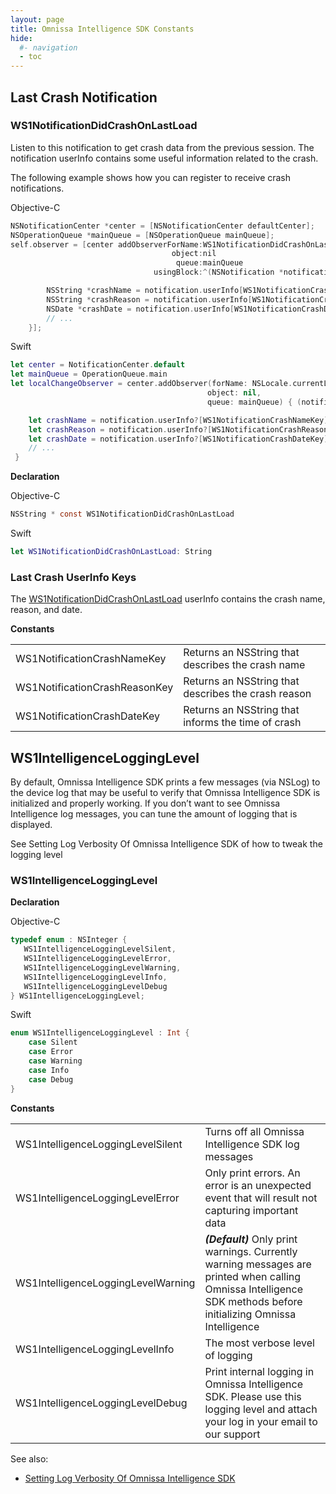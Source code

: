 ```yaml
---
layout: page
title: Omnissa Intelligence SDK Constants
hide:
  #- navigation
  - toc
---
```


## Last Crash Notification

### WS1NotificationDidCrashOnLastLoad

Listen to this notification to get crash data from the previous session. The notification userInfo contains some useful information related to the crash.

The following example shows how you can register to receive crash notifications.

Objective-C
```C
NSNotificationCenter *center = [NSNotificationCenter defaultCenter];
NSOperationQueue *mainQueue = [NSOperationQueue mainQueue];
self.observer = [center addObserverForName:WS1NotificationDidCrashOnLastLoad
                                    object:nil
                                     queue:mainQueue
                                usingBlock:^(NSNotification *notification) {

        NSString *crashName = notification.userInfo[WS1NotificationCrashNameKey];
        NSString *crashReason = notification.userInfo[WS1NotificationCrashReasonKey];
        NSDate *crashDate = notification.userInfo[WS1NotificationCrashDateKey];
        // ...
    }];
```

Swift
```Swift
let center = NotificationCenter.default
let mainQueue = OperationQueue.main
let localChangeObserver = center.addObserver(forName: NSLocale.currentLocaleDidChangeNotification,
                                            object: nil,
                                            queue: mainQueue) { (notification) in

    let crashName = notification.userInfo?[WS1NotificationCrashNameKey];
    let crashReason = notification.userInfo?[WS1NotificationCrashReasonKey];
    let crashDate = notification.userInfo?[WS1NotificationCrashDateKey];
    // ...
 }
```

**Declaration**

Objective-C
```C
NSString * const WS1NotificationDidCrashOnLastLoad

```
Swift
```Swift
let WS1NotificationDidCrashOnLastLoad: String
```

### Last Crash UserInfo Keys

The [WS1NotificationDidCrashOnLastLoad](#ws1notificationdidcrashonlastload) userInfo contains the crash name, reason, and date.

**Constants**

|   |   |
| --- | --- |
| WS1NotificationCrashNameKey | Returns an NSString that describes the crash name |
| WS1NotificationCrashReasonKey | Returns an NSString that describes the crash reason |
| WS1NotificationCrashDateKey | Returns an NSString that informs the time of crash |

## WS1IntelligenceLoggingLevel

By default, Omnissa Intelligence SDK prints a few messages (via NSLog) to the device log that may be useful to verify that Omnissa Intelligence SDK is initialized and properly working. If you don’t want to see Omnissa Intelligence log messages, you can tune the amount of logging that is displayed.

See Setting Log Verbosity Of Omnissa Intelligence SDK of how to tweak the logging level

### WS1IntelligenceLoggingLevel

**Declaration**

Objective-C
```C
typedef enum : NSInteger {
   WS1IntelligenceLoggingLevelSilent,
   WS1IntelligenceLoggingLevelError,
   WS1IntelligenceLoggingLevelWarning,
   WS1IntelligenceLoggingLevelInfo,
   WS1IntelligenceLoggingLevelDebug
} WS1IntelligenceLoggingLevel;
```

Swift
```Swift
enum WS1IntelligenceLoggingLevel : Int {
    case Silent
    case Error
    case Warning
    case Info
    case Debug
}
```

**Constants**

|   |   |
| --- | --- |
| WS1IntelligenceLoggingLevelSilent | Turns off all Omnissa Intelligence SDK log messages |
| WS1IntelligenceLoggingLevelError | Only print errors. An error is an unexpected event that will result not capturing important data |
| WS1IntelligenceLoggingLevelWarning | ***(Default)*** Only print warnings. Currently warning messages are printed when calling Omnissa Intelligence SDK methods before initializing Omnissa Intelligence |
| WS1IntelligenceLoggingLevelInfo | The most verbose level of logging |
| WS1IntelligenceLoggingLevelDebug | Print internal logging in Omnissa Intelligence SDK. Please use this logging level and attach your log in your email to our support |

See also:

- [Setting Log Verbosity Of Omnissa Intelligence SDK](ws1intelligence.md#setting-log-verbosity-of-workspace-one-intelligence-sdk)